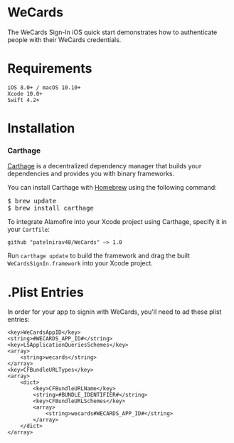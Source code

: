 # WeCards
The WeCards Sign-In iOS quick start demonstrates how to authenticate people with their WeCards credentials.

# Requirements

    iOS 8.0+ / macOS 10.10+
    Xcode 10.0+
    Swift 4.2+
    
# Installation

<h3>Carthage</h3>

<p><a href="https://github.com/Carthage/Carthage">Carthage</a> is a decentralized dependency manager that builds your dependencies and provides you with binary frameworks.</p>

<p>You can install Carthage with <a href="https://brew.sh/" rel="nofollow">Homebrew</a> using the following command:</p>
<div class="highlight highlight-source-shell"><pre>$ brew update
$ brew install carthage</pre></div>

<p>To integrate Alamofire into your Xcode project using Carthage, specify it in your <code>Cartfile</code>:</p>
<pre lang="ogdl"><code>github "patelnirav48/WeCards" ~&gt; 1.0
</code></pre>

<p>Run <code>carthage update</code> to build the framework and drag the built <code>WeCardsSignIn.framework</code> into your Xcode project.</p>

# .Plist Entries

In order for your app to signin with WeCards, you'll need to ad these plist entries:

    <key>WeCardsAppID</key>
	<string>#WECARDS_APP_ID#</string>
	<key>LSApplicationQueriesSchemes</key>
	<array>
		<string>wecards</string>
	</array>
	<key>CFBundleURLTypes</key>
	<array>
		<dict>
			<key>CFBundleURLName</key>
			<string>#BUNDLE_IDENTIFIER#</string>
			<key>CFBundleURLSchemes</key>
			<array>
				<string>wecards#WECARDS_APP_ID#</string>
			</array>
		</dict>
	</array>
